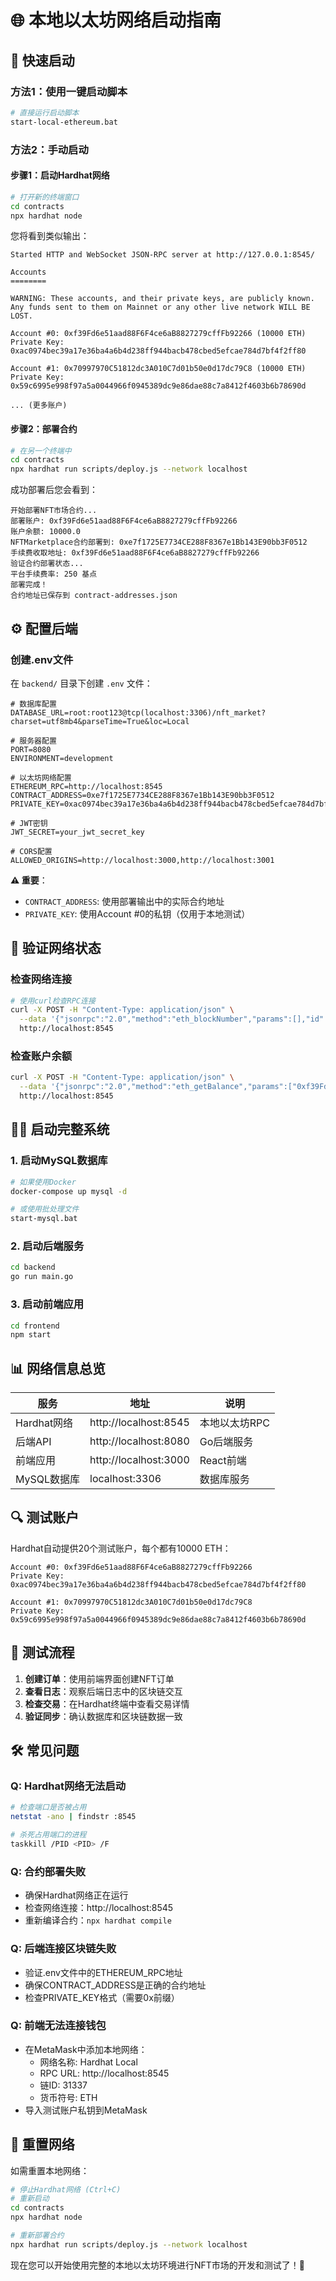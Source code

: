 # 🌐 本地以太坊网络启动指南

## 🚀 **快速启动**

### **方法1：使用一键启动脚本**
```bash
# 直接运行启动脚本
start-local-ethereum.bat
```

### **方法2：手动启动**

#### **步骤1：启动Hardhat网络**
```bash
# 打开新的终端窗口
cd contracts
npx hardhat node
```

您将看到类似输出：
```
Started HTTP and WebSocket JSON-RPC server at http://127.0.0.1:8545/

Accounts
========

WARNING: These accounts, and their private keys, are publicly known.
Any funds sent to them on Mainnet or any other live network WILL BE LOST.

Account #0: 0xf39Fd6e51aad88F6F4ce6aB8827279cffFb92266 (10000 ETH)
Private Key: 0xac0974bec39a17e36ba4a6b4d238ff944bacb478cbed5efcae784d7bf4f2ff80

Account #1: 0x70997970C51812dc3A010C7d01b50e0d17dc79C8 (10000 ETH)
Private Key: 0x59c6995e998f97a5a0044966f0945389dc9e86dae88c7a8412f4603b6b78690d

... (更多账户)
```

#### **步骤2：部署合约**
```bash
# 在另一个终端中
cd contracts
npx hardhat run scripts/deploy.js --network localhost
```

成功部署后您会看到：
```
开始部署NFT市场合约...
部署账户: 0xf39Fd6e51aad88F6F4ce6aB8827279cffFb92266
账户余额: 10000.0
NFTMarketplace合约部署到: 0xe7f1725E7734CE288F8367e1Bb143E90bb3F0512
手续费收取地址: 0xf39Fd6e51aad88F6F4ce6aB8827279cffFb92266
验证合约部署状态...
平台手续费率: 250 基点
部署完成！
合约地址已保存到 contract-addresses.json
```

## ⚙️ **配置后端**

### **创建.env文件**
在 `backend/` 目录下创建 `.env` 文件：

```env
# 数据库配置
DATABASE_URL=root:root123@tcp(localhost:3306)/nft_market?charset=utf8mb4&parseTime=True&loc=Local

# 服务器配置
PORT=8080
ENVIRONMENT=development

# 以太坊网络配置
ETHEREUM_RPC=http://localhost:8545
CONTRACT_ADDRESS=0xe7f1725E7734CE288F8367e1Bb143E90bb3F0512
PRIVATE_KEY=0xac0974bec39a17e36ba4a6b4d238ff944bacb478cbed5efcae784d7bf4f2ff80

# JWT密钥
JWT_SECRET=your_jwt_secret_key

# CORS配置
ALLOWED_ORIGINS=http://localhost:3000,http://localhost:3001
```

**⚠️ 重要**：
- `CONTRACT_ADDRESS`: 使用部署输出中的实际合约地址
- `PRIVATE_KEY`: 使用Account #0的私钥（仅用于本地测试）

## 🔧 **验证网络状态**

### **检查网络连接**
```bash
# 使用curl检查RPC连接
curl -X POST -H "Content-Type: application/json" \
  --data '{"jsonrpc":"2.0","method":"eth_blockNumber","params":[],"id":1}' \
  http://localhost:8545
```

### **检查账户余额**
```bash
curl -X POST -H "Content-Type: application/json" \
  --data '{"jsonrpc":"2.0","method":"eth_getBalance","params":["0xf39Fd6e51aad88F6F4ce6aB8827279cffFb92266","latest"],"id":1}' \
  http://localhost:8545
```

## 🏃‍♂️ **启动完整系统**

### **1. 启动MySQL数据库**
```bash
# 如果使用Docker
docker-compose up mysql -d

# 或使用批处理文件
start-mysql.bat
```

### **2. 启动后端服务**
```bash
cd backend
go run main.go
```

### **3. 启动前端应用**
```bash
cd frontend
npm start
```

## 📊 **网络信息总览**

| 服务 | 地址 | 说明 |
|------|------|------|
| Hardhat网络 | http://localhost:8545 | 本地以太坊RPC |
| 后端API | http://localhost:8080 | Go后端服务 |
| 前端应用 | http://localhost:3000 | React前端 |
| MySQL数据库 | localhost:3306 | 数据库服务 |

## 🔍 **测试账户**

Hardhat自动提供20个测试账户，每个都有10000 ETH：

```
Account #0: 0xf39Fd6e51aad88F6F4ce6aB8827279cffFb92266
Private Key: 0xac0974bec39a17e36ba4a6b4d238ff944bacb478cbed5efcae784d7bf4f2ff80

Account #1: 0x70997970C51812dc3A010C7d01b50e0d17dc79C8
Private Key: 0x59c6995e998f97a5a0044966f0945389dc9e86dae88c7a8412f4603b6b78690d
```

## 🎯 **测试流程**

1. **创建订单**：使用前端界面创建NFT订单
2. **查看日志**：观察后端日志中的区块链交互
3. **检查交易**：在Hardhat终端中查看交易详情
4. **验证同步**：确认数据库和区块链数据一致

## 🛠️ **常见问题**

### **Q: Hardhat网络无法启动**
```bash
# 检查端口是否被占用
netstat -ano | findstr :8545

# 杀死占用端口的进程
taskkill /PID <PID> /F
```

### **Q: 合约部署失败**
- 确保Hardhat网络正在运行
- 检查网络连接：http://localhost:8545
- 重新编译合约：`npx hardhat compile`

### **Q: 后端连接区块链失败**
- 验证.env文件中的ETHEREUM_RPC地址
- 确保CONTRACT_ADDRESS是正确的合约地址
- 检查PRIVATE_KEY格式（需要0x前缀）

### **Q: 前端无法连接钱包**
- 在MetaMask中添加本地网络：
  - 网络名称: Hardhat Local
  - RPC URL: http://localhost:8545
  - 链ID: 31337
  - 货币符号: ETH
- 导入测试账户私钥到MetaMask

## 🔄 **重置网络**

如需重置本地网络：
```bash
# 停止Hardhat网络 (Ctrl+C)
# 重新启动
cd contracts
npx hardhat node

# 重新部署合约
npx hardhat run scripts/deploy.js --network localhost
```

现在您可以开始使用完整的本地以太坊环境进行NFT市场的开发和测试了！🎉

